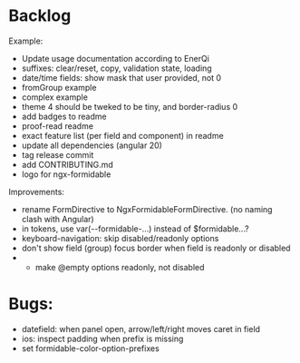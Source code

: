 # Backlog

Example:

- Update usage documentation according to EnerQi
- suffixes: clear/reset, copy, validation state, loading
- date/time fields: show mask that user provided, not 0
- fromGroup example
- complex example
- theme 4 should be tweked to be tiny, and border-radius 0
- add badges to readme
- proof-read readme
- exact feature list (per field and component) in readme
- update all dependencies (angular 20)
- tag release commit
- add CONTRIBUTING.md
- logo for ngx-formidable

Improvements:

- rename FormDirective to NgxFormidableFormDirective. (no naming clash with Angular)
- in tokens, use var(--formidable-...) instead of $formidable...?
- keyboard-navigation: skip disabled/readonly options
- don't show field (group) focus border when field is readonly or disabled
- - make @empty options readonly, not disabled

# Bugs:

- datefield: when panel open, arrow/left/right moves caret in field
- ios: inspect padding when prefix is missing
- set formidable-color-option-prefixes
